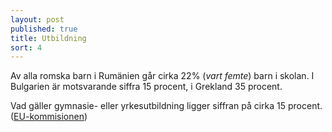 ```yaml
---
layout: post
published: true
title: Utbildning
sort: 4
---
```




Av alla romska barn i Rumänien går cirka 22% (_vart femte_) barn i skolan. I Bulgarien är motsvarande siffra 15 procent, i Grekland 35 procent.

Vad gäller gymnasie- eller yrkesutbildning ligger siffran på cirka 15 procent. ([EU-kommisionen](http://fra.europa.eu/sites/default/files/fra_uploads/2099-FRA-2012-Roma-at-a-glance_EN.pdf))
